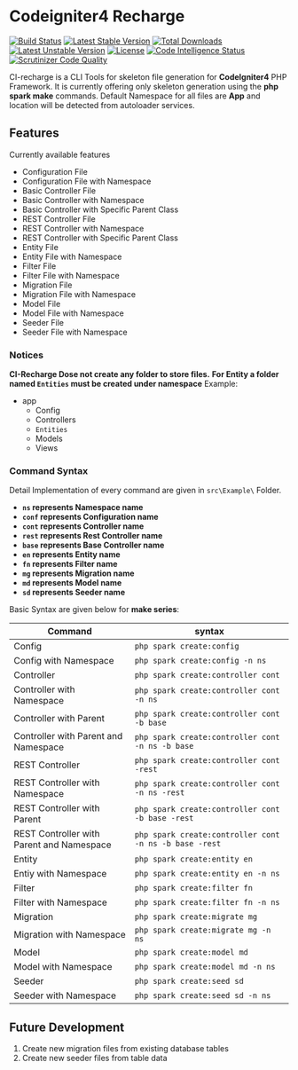 # Codeigniter4 Recharge
[![Build Status](https://scrutinizer-ci.com/g/hafijul233/ci-recharge/badges/build.png?b=master)](https://scrutinizer-ci.com/g/hafijul233/ci-recharge/build-status/master)
[![Latest Stable Version](https://poser.pugx.org/hafijul233/ci-recharge/v)](//packagist.org/packages/hafijul233/ci-recharge) 
[![Total Downloads](https://poser.pugx.org/hafijul233/ci-recharge/downloads)](//packagist.org/packages/hafijul233/ci-recharge) 
[![Latest Unstable Version](https://poser.pugx.org/hafijul233/ci-recharge/v/unstable)](//packagist.org/packages/hafijul233/ci-recharge) 
[![License](https://poser.pugx.org/hafijul233/ci-recharge/license)](//packagist.org/packages/hafijul233/ci-recharge)
[![Code Intelligence Status](https://scrutinizer-ci.com/g/hafijul233/ci-recharge/badges/code-intelligence.svg?b=master)](https://scrutinizer-ci.com/code-intelligence)
[![Scrutinizer Code Quality](https://scrutinizer-ci.com/g/hafijul233/ci-recharge/badges/quality-score.png?b=master)](https://scrutinizer-ci.com/g/hafijul233/ci-recharge/?branch=master)


CI-recharge is a CLI Tools for skeleton file generation for **CodeIgniter4** PHP Framework. 
It is currently offering only skeleton generation using the **php spark make** commands.
Default Namespace for all files are **App** and location will be detected from autoloader services.
## Features
Currently available features
- Configuration File 
- Configuration File with Namespace
- Basic Controller File
- Basic Controller with Namespace
- Basic Controller with Specific Parent Class
- REST Controller File
- REST Controller with Namespace
- REST Controller with Specific Parent Class
- Entity File 
- Entity File with Namespace
- Filter File
- Filter File with Namespace
- Migration File
- Migration File with Namespace
- Model File
- Model File with Namespace
- Seeder File 
- Seeder File with Namespace
### Notices
**CI-Recharge Dose not create any folder to store files.**
**For Entity a folder named `Entities` must be created under namespace**
Example: 
+ app
    + Config
    + Controllers
    + `Entities`
    + Models
    + Views

### Command Syntax
Detail Implementation of every command are given in `src\Example\` Folder.
- **`ns` represents Namespace name**
- **`conf` represents Configuration name**
- **`cont` represents Controller name**
- **`rest` represents Rest Controller name**
- **`base` represents Base Controller name**
- **`en` represents Entity name**
- **`fn` represents Filter name**
- **`mg` represents Migration name**
- **`md` represents Model name**
- **`sd` represents Seeder name**

Basic Syntax are given below for **make series**:

|Command|syntax|
|-------|------|
|Config|`php spark create:config`|
|Config with Namespace|`php spark create:config -n ns`|
|Controller|`php spark create:controller cont`|
|Controller with Namespace|`php spark create:controller cont -n ns`|
|Controller with Parent|`php spark create:controller cont -b base`|
|Controller with Parent and Namespace|`php spark create:controller cont -n ns -b base`|
|REST Controller|`php spark create:controller cont -rest`|
|REST Controller with Namespace|`php spark create:controller cont -n ns -rest`|
|REST Controller with Parent|`php spark create:controller cont -b base -rest`|
|REST Controller with Parent and Namespace|`php spark create:controller cont -n ns -b base -rest`|
|Entity|`php spark create:entity en`|
|Entiy with Namespace|`php spark create:entity en -n ns`|
|Filter|`php spark create:filter fn`|
|Filter with Namespace|`php spark create:filter fn -n ns`|
|Migration|`php spark create:migrate mg`|
|Migration with Namespace|`php spark create:migrate mg -n ns`|
|Model|`php spark create:model md`|
|Model with Namespace|`php spark create:model md -n ns`|
|Seeder|`php spark create:seed sd`|
|Seeder with Namespace|`php spark create:seed sd -n ns`|

## Future Development
1. Create new migration files from existing database tables
2. Create new seeder files from table data
